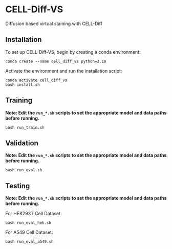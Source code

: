 # CELL-Diff-VS
Diffusion based virtual staining with CELL-Diff

## Installation

To set up CELL-Diff-VS, begin by creating a conda environment:
```shell
conda create --name cell_diff_vs python=3.10
```

Activate the environment and run the installation script:
```shell
conda activate cell_diff_vs
bash install.sh
```

## Training

**Note: Edit the `run_*.sh` scripts to set the appropriate model and data paths before running.**

```shell
bash run_train.sh
```

## Validation

**Note: Edit the `run_*.sh` scripts to set the appropriate model and data paths before running.**

```shell
bash run_eval.sh
```

## Testing

**Note: Edit the `run_*.sh` scripts to set the appropriate model and data paths before running.**

For HEK293T Cell Dataset:
```shell
bash run_eval_hek.sh
```

For A549 Cell Dataset:
```shell
bash run_eval_a549.sh
```